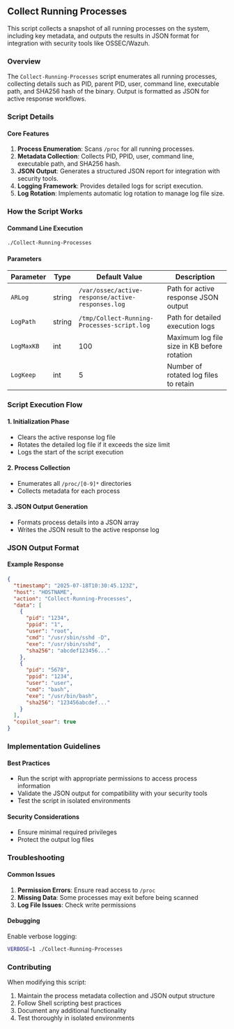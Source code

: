 ## Collect Running Processes

This script collects a snapshot of all running processes on the system, including key metadata, and outputs the results in JSON format for integration with security tools like OSSEC/Wazuh.

### Overview

The `Collect-Running-Processes` script enumerates all running processes, collecting details such as PID, parent PID, user, command line, executable path, and SHA256 hash of the binary. Output is formatted as JSON for active response workflows.

### Script Details

#### Core Features

1. **Process Enumeration**: Scans `/proc` for all running processes.
2. **Metadata Collection**: Collects PID, PPID, user, command line, executable path, and SHA256 hash.
3. **JSON Output**: Generates a structured JSON report for integration with security tools.
4. **Logging Framework**: Provides detailed logs for script execution.
5. **Log Rotation**: Implements automatic log rotation to manage log file size.

### How the Script Works

#### Command Line Execution
```bash
./Collect-Running-Processes
```

#### Parameters

| Parameter | Type | Default Value | Description |
|-----------|------|---------------|-------------|
| `ARLog`   | string | `/var/ossec/active-response/active-responses.log` | Path for active response JSON output |
| `LogPath` | string | `/tmp/Collect-Running-Processes-script.log` | Path for detailed execution logs |
| `LogMaxKB` | int | 100 | Maximum log file size in KB before rotation |
| `LogKeep` | int | 5 | Number of rotated log files to retain |

### Script Execution Flow

#### 1. Initialization Phase
- Clears the active response log file
- Rotates the detailed log file if it exceeds the size limit
- Logs the start of the script execution

#### 2. Process Collection
- Enumerates all `/proc/[0-9]*` directories
- Collects metadata for each process

#### 3. JSON Output Generation
- Formats process details into a JSON array
- Writes the JSON result to the active response log

### JSON Output Format

#### Example Response
```json
{
  "timestamp": "2025-07-18T10:30:45.123Z",
  "host": "HOSTNAME",
  "action": "Collect-Running-Processes",
  "data": [
    {
      "pid": "1234",
      "ppid": "1",
      "user": "root",
      "cmd": "/usr/sbin/sshd -D",
      "exe": "/usr/sbin/sshd",
      "sha256": "abcdef123456..."
    },
    {
      "pid": "5678",
      "ppid": "1234",
      "user": "user",
      "cmd": "bash",
      "exe": "/usr/bin/bash",
      "sha256": "123456abcdef..."
    }
  ],
  "copilot_soar": true
}
```

### Implementation Guidelines

#### Best Practices
- Run the script with appropriate permissions to access process information
- Validate the JSON output for compatibility with your security tools
- Test the script in isolated environments

#### Security Considerations
- Ensure minimal required privileges
- Protect the output log files

### Troubleshooting

#### Common Issues
1. **Permission Errors**: Ensure read access to `/proc`
2. **Missing Data**: Some processes may exit before being scanned
3. **Log File Issues**: Check write permissions

#### Debugging
Enable verbose logging:
```bash
VERBOSE=1 ./Collect-Running-Processes
```

### Contributing

When modifying this script:
1. Maintain the process metadata collection and JSON output structure
2. Follow Shell scripting best practices
3. Document any additional functionality
4. Test thoroughly in isolated environments
